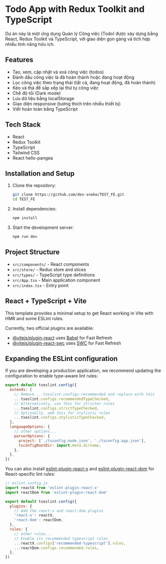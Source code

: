 # Todo App with Redux Toolkit and TypeScript

Dự án này là một ứng dụng Quản lý Công việc (Todo) được xây dựng bằng React, Redux Toolkit và TypeScript, với giao diện gọn gàng và tích hợp nhiều tính năng hữu ích.

## Features

- Tạo, xem, cập nhật và xoá công việc (todos)
- Đánh dấu công việc là đã hoàn thành hoặc đang hoạt động
- Lọc công việc theo trạng thái (tất cả, đang hoạt động, đã hoàn thành)
- Kéo và thả để sắp xếp lại thứ tự công việc
- Chế độ tối (Dark mode)
- Lưu dữ liệu bằng localStorage
- Giao diện responsive (tương thích trên nhiều thiết bị)
- Viết hoàn toàn bằng TypeScript

## Tech Stack

- React
- Redux Toolkit
- TypeScript
- Tailwind CSS
- React hello-pangea

## Installation and Setup

1. Clone the repository:

   ```bash
   git clone https://github.com/dev-snake/TEST_FE.git
   cd TEST_FE
   ```

2. Install dependencies:

   ```bash
   npm install
   ```

3. Start the development server:

   ```bash
   npm run dev
   ```

## Project Structure

- `src/components/` - React components
- `src/store/` - Redux store and slices
- `src/types/` - TypeScript type definitions
- `src/App.tsx` - Main application component
- `src/index.tsx` - Entry point

## React + TypeScript + Vite

This template provides a minimal setup to get React working in Vite with HMR and some ESLint rules.

Currently, two official plugins are available:

- [@vitejs/plugin-react](https://github.com/vitejs/vite-plugin-react/blob/main/packages/plugin-react) uses [Babel](https://babeljs.io/) for Fast Refresh
- [@vitejs/plugin-react-swc](https://github.com/vitejs/vite-plugin-react/blob/main/packages/plugin-react-swc) uses [SWC](https://swc.rs/) for Fast Refresh

## Expanding the ESLint configuration

If you are developing a production application, we recommend updating the configuration to enable type-aware lint rules:

```js
export default tseslint.config({
  extends: [
    // Remove ...tseslint.configs.recommended and replace with this
    ...tseslint.configs.recommendedTypeChecked,
    // Alternatively, use this for stricter rules
    ...tseslint.configs.strictTypeChecked,
    // Optionally, add this for stylistic rules
    ...tseslint.configs.stylisticTypeChecked,
  ],
  languageOptions: {
    // other options...
    parserOptions: {
      project: ['./tsconfig.node.json', './tsconfig.app.json'],
      tsconfigRootDir: import.meta.dirname,
    },
  },
})
```

You can also install [eslint-plugin-react-x](https://github.com/Rel1cx/eslint-react/tree/main/packages/plugins/eslint-plugin-react-x) and [eslint-plugin-react-dom](https://github.com/Rel1cx/eslint-react/tree/main/packages/plugins/eslint-plugin-react-dom) for React-specific lint rules:

```js
// eslint.config.js
import reactX from 'eslint-plugin-react-x'
import reactDom from 'eslint-plugin-react-dom'

export default tseslint.config({
  plugins: {
    // Add the react-x and react-dom plugins
    'react-x': reactX,
    'react-dom': reactDom,
  },
  rules: {
    // other rules...
    // Enable its recommended typescript rules
    ...reactX.configs['recommended-typescript'].rules,
    ...reactDom.configs.recommended.rules,
  },
})
```
